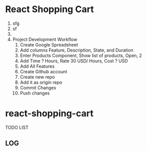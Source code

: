 # React Shopping Cart

1.  sfg
2.  sf
3. 
4.  Project Development Workflow  
    1.  Create Google Spreadsheet
    2.  Add columns Feature, Description, State, and Duration
    3.  Enter Products Component, Show list of products, Open, 2
    4.  Add Time ? Hours, Rate 30 USD/ Hours, Cost ? USD
    5.  Add All Features
    6.  Create Github account
    7.  Create new repo
    8.  Add it as origin repo
    9.  Commit Changes
    10. Push changes
# react-shopping-cart
 TODO LIST 
## LOG
